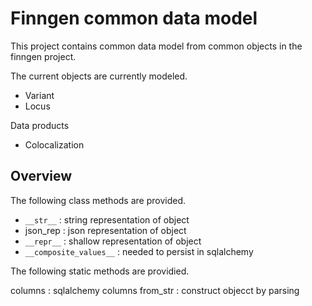 # Finngen common data model

This project contains common data model from common
objects in the finngen project.

The current objects are currently modeled.

 - Variant
 - Locus

Data products

 - Colocalization


## Overview

The following class methods are provided.

  -  `__str__` : string representation of object
  - json_rep : json representation of object
  - `__repr__` : shallow representation of object
  - `__composite_values__` : needed to persist in sqlalchemy

The following static methods are providied.

 columns : sqlalchemy columns 
 from_str : construct objecct by parsing

